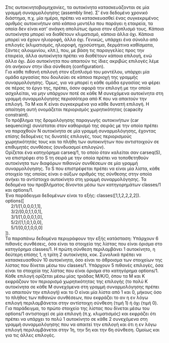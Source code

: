Στις αυτοκινητοβιομηχανίες, τα αυτοκίνητα κατασκευάζονται σε μία γραμμή συναρμολόγησης (assembly line). Σ’ ένα δεδομένο χρονικό διάστημα, π.χ. μία ημέρα, πρέπει να κατασκευασθεί ένας συγκεκριμένος αριθμός αυτοκινήτων από κάποιο μοντέλο που παράγει η εταιρεία, τα οποία δεν είναι κατ’ ανάγκη απολύτως όμοια στον εξοπλισμό τους. Κάποια αυτοκίνητα μπορεί να διαθέτουν κλιματισμό, κάποια άλλα όχι. Κάποια μπορεί να έχουν ηλιοροφή, άλλα όχι. Γενικώς, υπάρχει ένα σύνολο από επιλογές (κλιματισμός, ηλιοροφή, ηχοσύστημα, δερμάτινα καθίσματα, ζάντες αλουμινίου, κλπ.), που, με βάση τις παραγγελίες προς την εταιρεία, άλλα αυτοκίνητα πρέπει να διαθέτουν κάποια επιλογή, ενώ άλλα όχι. Δύο αυτοκίνητα που απαιτούν τις ίδιες ακριβώς επιλογές λέμε ότι ανήκουν στην ίδια σύνθεση (configuration). <br>
Για κάθε πιθανή επιλογή στον εξοπλισμό του μοντέλου, υπάρχει μία ομάδα εργασίας που δουλεύει σε κάποια περιοχή της γραμμής συναρμολόγησης. Όμως, για να μπορεί η κάθε ομάδα εργασίας να φέρει σε πέρας το έργο της, πρέπει, όσον αφορά την επιλογή με την οποία ασχολείται, να μην υπάρχουν ποτέ σε κάθε M συνεχόμενα αυτοκίνητα στη γραμμή συναρμολόγησης περισσότερα από K που να απαιτούν την επιλογή. Τα M και K είναι συγκεκριμένα για κάθε δυνατή επιλογή. Η απαίτηση αυτή ονομάζεται περιορισμός χωρητικότητας (capacity constraint). <br>
Το πρόβλημα της δρομολόγησης παραγωγής αυτοκινήτων (car sequencing) συνίσταται στον καθορισμό της σειράς με την οποία πρέπει να παραχθούν N αυτοκίνητα σε μία γραμμή συναρμολόγησης, έχοντας επίσης δεδομένες τις δυνατές επιλογές, τους περιορισμούς χωρητικότητάς τους και τα πλήθη των αυτοκινήτων που αντιστοιχούν σε επιθυμητές συνθέσεις (συνδυασμοί επιλογών). <br>
Ορίζεται ένα κατηγόρημα carseq/1, το οποίο όταν καλείται σαν carseq(S), να επιστρέφει στο S τη σειρά με την οποία πρέπει να τοποθετηθούν αυτοκίνητα των διαφόρων πιθανών συνθέσεων σε μία γραμμή συναρμολόγησης. Το S που επιστρέφεται πρέπει να είναι μία λίστα, κάθε στοιχείο της οποίας είναι ο αύξων αριθμός της σύνθεσης στην οποία ανήκει το αντίστοιχο αυτοκίνητο στη γραμμή συναρμολόγησης. Τα δεδομένα του προβλήματος δίνονται μέσω των κατηγορημάτων classes/1 και options/1.<br> 
Ένα παράδειγμα δεδομένων είναι το εξής:
classes([1,1,2,2,2,2]). <br>
options([<br>
&emsp; 2/1/[1,0,0,0,1,1],<br>
&emsp; 3/2/[0,0,1,1,0,1],<br>
&emsp; 3/1/[1,0,0,0,1,0],<br>
&emsp; 5/2/[1,1,0,1,0,0],<br>
&emsp; 5/1/[0,0,1,0,0,0]<br>
]).<br>
Τα παραπάνω δεδομένα περιγράφουν την εξής κατάσταση: Υπάρχουν 6 πιθανές συνθέσεις, όσα είναι τα στοιχεία της λίστας που είναι όρισμα στο κατηγόρημα classes/1. Η πρώτη σύνθεση περιλαμβάνει 1 αυτοκίνητο, η δεύτερη επίσης 1, η τρίτη 2 αυτοκίνητα, κοκ. Συνολικά πρέπει να κατασκευασθούν 10 αυτοκίνητα, όσο είναι το άθροισμα των στοιχείων της λίστας που δίνεται μέσω του classes/1. Υπάρχουν 5 πιθανές επιλογές, όσα είναι τα στοιχεία της λίστας που είναι όρισμα στο κατηγόρημα options/1. Κάθε επιλογή ορίζεται μέσω μίας τριάδας Μ/Κ/Ο, όπου τα M και K εκφράζουν τον περιορισμό χωρητικότητας της επιλογής (το πολύ K αυτοκίνητα σε κάθε M συνεχόμενα στη γραμμή συναρμολόγησης πρέπει να απαιτούν την επιλογή) και το O είναι μία λίστα από 1 και 0, μήκους όσο το πλήθος των πιθανών συνθέσεων, που εκφράζει το αν η εν λόγω επιλογή περιλαμβάνεται στην αντίστοιχη σύνθεση (τιμή 1) ή όχι (τιμή 0). Για παράδειγμα, το πρώτο στοιχείο της λίστας που δίνεται μέσω του options/1 αντιστοιχεί σε μία επιλογή (π.χ. κλιματισμός) και εκφράζει ότι πρέπει να υπάρχει το πολύ 1 αυτοκίνητο σε κάθε 2 συνεχόμενα στη γραμμή συναρμολόγησης που να απαιτεί την επιλογή και ότι η εν λόγω επιλογή περιλαμβάνεται στην 1η, την 5η και την 6η σύνθεση. Ομοίως και για τις άλλες επιλογές.<br>
